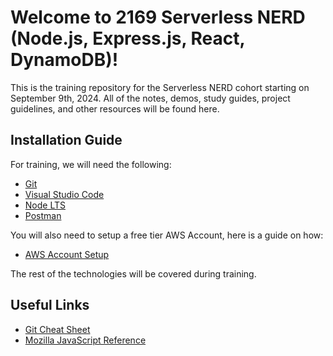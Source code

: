 # Welcome to 2169 Serverless NERD (Node.js, Express.js, React, DynamoDB)!

This is the training repository for the Serverless NERD cohort starting on September 9th, 2024. All of the notes, demos, study guides, project guidelines, and other resources will be found here.

## Installation Guide

For training, we will need the following:

- [Git](https://git-scm.com/download)
- [Visual Studio Code](https://code.visualstudio.com)
- [Node LTS](https://nodejs.org/en)
- [Postman](https://www.postman.com)

You will also need to setup a free tier AWS Account, here is a guide on how:

- [AWS Account Setup](https://repost.aws/knowledge-center/create-and-activate-aws-account)

The rest of the technologies will be covered during training.

## Useful Links

- [Git Cheat Sheet](https://i.redd.it/8341g68g1v7y.png)
- [Mozilla JavaScript Reference](https://developer.mozilla.org/en-US/docs/Web/javascript)